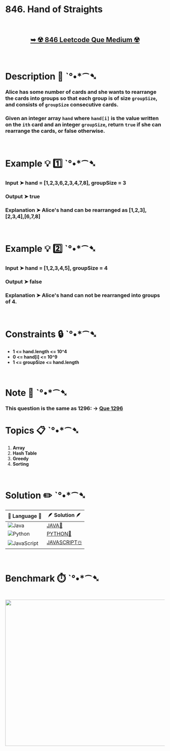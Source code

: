 # 846. Hand of Straights

</br>

<h2 align="center"> 
 
<a href="https://leetcode.com/problems/hand-of-straights/?envType=daily-question&envId=2024-06-23"><strong>➥ ☢️ 846 Leetcode Que Medium ☢️ </strong></a>
</h2>

</br>

# Description 📜 ˋ°•*⁀➷

### Alice has some number of cards and she wants to rearrange the cards into groups so that each group is of size `groupSize`, and consists of `groupSize` consecutive cards.

### Given an integer array `hand` where `hand[i]` is the value written on the `ith` card and an integer `groupSize`, return `true` if she can rearrange the cards, or false otherwise.

</br>

# Example 💡 1️⃣ ˋ°•*⁀➷

  ### Input  ➤  hand = [1,2,3,6,2,3,4,7,8], groupSize = 3

  ### Output  ➤ true

  ### Explanation  ➤ Alice's hand can be rearranged as [1,2,3],[2,3,4],[6,7,8]

</br>

# Example 💡 2️⃣ ˋ°•*⁀➷

  ### Input ➤ hand = [1,2,3,4,5], groupSize = 4

  ### Output  ➤ false

  ### Explanation ➤ Alice's hand can not be rearranged into groups of 4.

</br>

# Constraints 🔒 ˋ°•*⁀➷

- **1 <= hand.length <= 10^4**
- **0 <= hand[i] <= 10^9**
- **1 <= groupSize <= hand.length**

</br>

# Note 📝 ˋ°•*⁀➷

  ### This question is the same as 1296: -> [Que 1296](https://leetcode.com/problems/divide-array-in-sets-of-k-consecutive-numbers/)


# Topics 📋 ˋ°•*⁀➷

1. **Array**
2. **Hash Table**
3. **Greedy**
4. **Sorting**


</br>

# Solution ✏️ ˋ°•*⁀➷

| 📒 Language 📒  | 🪶 Solution 🪶 |
| ------------- | ------------- |
|  ![Java](https://img.shields.io/badge/java-%23ED8B00.svg?style=for-the-badge&logo=openjdk&logoColor=white)  | [JAVA🍁](https://github.com/Prakhar-002/LEETCODE/blob/main/%F0%9F%93%9C%20Daily%20Challange%20%F0%9F%92%A1/06%20June%20%20%F0%9F%8C%9E%202024/06%20-%2006%20-%202024%20---%20%20846.%20Hand%20of%20Straights%20%E2%98%83%EF%B8%8F%20%F0%9F%8D%81%20%F0%9F%8D%B0/%F0%9F%8D%81JAVA_846_HandOfStraights.java) |
|  ![Python](https://img.shields.io/badge/python-3670A0?style=for-the-badge&logo=python&logoColor=ffdd54)    | [PYTHON🍰](https://github.com/Prakhar-002/LEETCODE/blob/main/%F0%9F%93%9C%20Daily%20Challange%20%F0%9F%92%A1/06%20June%20%20%F0%9F%8C%9E%202024/06%20-%2006%20-%202024%20---%20%20846.%20Hand%20of%20Straights%20%E2%98%83%EF%B8%8F%20%F0%9F%8D%81%20%F0%9F%8D%B0/%F0%9F%8D%B0PYTHON_846_HandOfStraights.py) |
| ![JavaScript](https://img.shields.io/badge/javascript-%23323330.svg?style=for-the-badge&logo=javascript&logoColor=%23F7DF1E)   | [JAVASCRIPT☃️](https://github.com/Prakhar-002/LEETCODE/blob/main/%F0%9F%93%9C%20Daily%20Challange%20%F0%9F%92%A1/06%20June%20%20%F0%9F%8C%9E%202024/06%20-%2006%20-%202024%20---%20%20846.%20Hand%20of%20Straights%20%E2%98%83%EF%B8%8F%20%F0%9F%8D%81%20%F0%9F%8D%B0/%E2%98%83%EF%B8%8FJAVASCRIPT_846_HandOfStraights.js) |

</br>

# Benchmark ⏱️ ˋ°•*⁀➷

<h1  align="center" >

<img src ="" width = "700px" height="462px" />

</h1>
